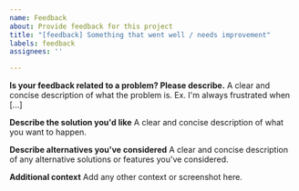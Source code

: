 ```yaml
---
name: Feedback
about: Provide feedback for this project
title: "[feedback] Something that went well / needs improvement"
labels: feedback
assignees: ''

---
```


**Is your feedback related to a problem? Please describe.**
A clear and concise description of what the problem is. Ex. I'm always frustrated when [...]

**Describe the solution you'd like**
A clear and concise description of what you want to happen.

**Describe alternatives you've considered**
A clear and concise description of any alternative solutions or features you've considered.

**Additional context**
Add any other context or screenshot here.
